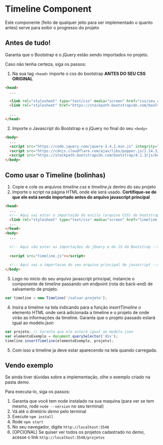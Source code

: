 # Timeline Component

Este componente (feito de qualquer jeito para ser implementado o quanto antes) serve para exibir o progresso do projeto

## **Antes de tudo!**

Garanta que o Bootstrap e o jQuery estão sendo importados no projeto.

Caso não tenha certeza, siga os passos:

1. Na sua tag `<head>` importe o css do bootstrap **ANTES DO SEU CSS ORIGINAL**
```HTML
<head>
  ...

  <link rel="stylesheet" type="text/css" media="screen" href="css/seu_css_original.css" />
  <link rel="stylesheet" href="https://stackpath.bootstrapcdn.com/bootstrap/4.1.3/css/bootstrap.min.css" integrity="sha384-MCw98/SFnGE8fJT3GXwEOngsV7Zt27NXFoaoApmYm81iuXoPkFOJwJ8ERdknLPMO" crossorigin="anonymous">
  
  ...
</head>
```

2. Importe o Javascript do Bootstrap e o jQuery no final do seu `<body>`
```HTML
<body>
  ...
  <script src="https://code.jquery.com/jquery-3.4.1.min.js" integrity="sha256-CSXorXvZcTkaix6Yvo6HppcZGetbYMGWSFlBw8HfCJo=" crossorigin="anonymous"></script>
  <script src="https://cdnjs.cloudflare.com/ajax/libs/popper.js/1.14.3/umd/popper.min.js" integrity="sha384-ZMP7rVo3mIykV+2+9J3UJ46jBk0WLaUAdn689aCwoqbBJiSnjAK/l8WvCWPIPm49" crossorigin="anonymous"></script>
  <script src="https://stackpath.bootstrapcdn.com/bootstrap/4.1.3/js/bootstrap.min.js" integrity="sha384-ChfqqxuZUCnJSK3+MXmPNIyE6ZbWh2IMqE241rYiqJxyMiZ6OW/JmZQ5stwEULTy" crossorigin="anonymous"></script>
</body>
```

## Como usar o Timeline (bolinhas)

1. Copie e cole os arquivos *timeline.css* e *timeline.js* dentro do seu projeto
2. Importe o script na página HTML onde ele será usado. **Certifique-se de que ele está sendo importado antes do arquivo javascript principal**
```html
<head>
  ...
  <!-- Aqui vai estar a importação do estilo (arquivo CSS) do bootstrap -->
  <link rel="stylesheet" type="text/css" media="screen" href="timeline.css" />
  ...
</head>
<body>
  ...
  
  <!-- Aqui vão estar as importações do jQuery e do JS do Bootstrap -->
  
  <script src="timeline.js"></script>
  
  <!-- Aqui vai a importacao do seu arquivo principal de javascript -->
</body>
```

3. Logo no inicio do seu arquivo javascript principal, instancie o componente de timeline passando um endpoint (rota do back-end) de salvamento de projeto.
```javascript
var timeline = new Timeline('/salvar-projeto');
```

4. Insira a timeline na tela indicando para a função *insertTimeline* o elemento HTML onde será adicionada a timeline e o projeto de onde virão as informações da timeline. Garanta que o projeto passado estará igual ao modelo.json
```javascript
var projeto; // Garanta que ele estará igual ao modelo.json
var elementoExemplo = document.querySelector('div');
timeline.insertTimeline(elementoExemplo, projeto);
```

5. Com isso a timeline ja deve estar aparecendo na tela quando carregada.


## Vendo exemplo

Se ainda tiver dúvidas sobre a implementação, olhe o exemplo criado na pasta *demo*.

Para executa-lo, siga os passos:
1. Garanta que você tem node instalado na sua maquina (para ver se tem mesmo, rode `node --version` no seu terminal)
2. Vá até o diretório *demo* pelo terminal
3. Execute `npm install`
4. Rode `npm start`
5. No seu navegador, digite `http://localhost:3548`
6. [OPCIONAL] Se quiser ver todos os projetos cadastrado no *demo*, acesse o link `http://localhost:3548/projetos`